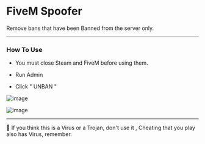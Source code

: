 # FiveM Spoofer 
Remove bans that have been Banned from the server only.

***

### How To Use

- You must close Steam and FiveM before using them.

- Run Admin 

- Click " UNBAN " 





![image](https://user-images.githubusercontent.com/94861415/146951381-588ddb17-fe7c-4d75-929b-a478d2e8fa6e.png)

![image](https://user-images.githubusercontent.com/94861415/146951671-e08676f5-4308-4979-b7f6-6f9c7b472f7c.png)




***


📌  If you think this is a Virus or a Trojan, don't use it , Cheating that you play also has Virus, remember.

